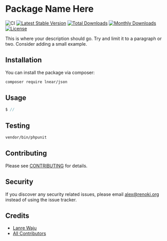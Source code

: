 # Package Name Here

![CI](https://github.com/lnear-dev/JSONObject/workflows/CI/badge.svg?branch=master)
[![Latest Stable Version](https://poser.pugx.org/lnear-dev/json/v/stable)](https://packagist.org/packages/lnear-dev/json)
[![Total Downloads](https://poser.pugx.org/lnear-dev/json/downloads)](https://packagist.org/packages/lnear-dev/json)
[![Monthly Downloads](https://poser.pugx.org/lnear-dev/json/d/monthly)](https://packagist.org/packages/lnear-dev/json)
[![License](https://poser.pugx.org/lnear-dev/json/license)](https://packagist.org/packages/lnear-dev/json)

This is where your description should go. Try and limit it to a paragraph or two. Consider adding a small example.

## Installation

You can install the package via composer:

```bash
composer require lnear/json
```

## Usage

```php
$ //
```

## Testing

```bash
vendor/bin/phpunit
```

## Contributing

Please see [CONTRIBUTING](CONTRIBUTING.md) for details.

## Security

If you discover any security related issues, please email alex@renoki.org instead of using the issue tracker.

## Credits

- [Lanre Waju](https://github.com/oplanre)
- [All Contributors](../../contributors)
